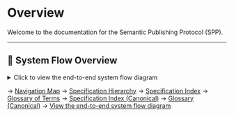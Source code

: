 # Overview

Welcome to the documentation for the Semantic Publishing Protocol (SPP).

---

## 🔄 System Flow Overview

<details>
<summary>Click to view the end-to-end system flow diagram</summary>

![System Flow Diagram](overview/system-flow-diagram.md)

See the full diagram and explanation in [docs/overview/system-flow-diagram.md](overview/system-flow-diagram.md).
</details>

→ [Navigation Map](navigation.md)
→ [Specification Hierarchy](spec-hierarchy.md)
→ [Specification Index](spec-index.md)
→ [Glossary of Terms](glossary.md)
→ [Specification Index (Canonical)](spec-index.md)
→ [Glossary (Canonical)](glossary.md)
→ [View the end-to-end system flow diagram](overview/system-flow-diagram.md)
